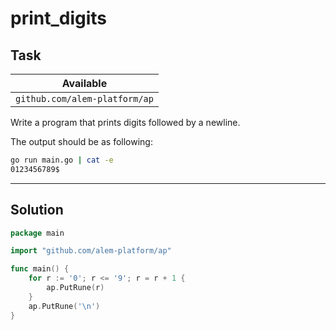 # print_digits

## Task

| Available                     |
| ----------------------------- |
| `github.com/alem-platform/ap` |

Write a program that prints digits followed by a newline.

The output should be as following:

```sh
go run main.go | cat -e
0123456789$
```

---

## Solution

```go
package main

import "github.com/alem-platform/ap"

func main() {
    for r := '0'; r <= '9'; r = r + 1 {
        ap.PutRune(r)
    }
    ap.PutRune('\n')
}
```
